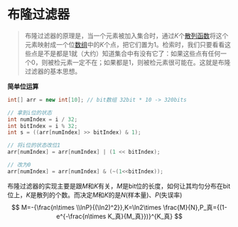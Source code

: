 # 布隆过滤器

> 布隆过滤器的原理是，当一个元素被加入集合时，通过$K$个[散列函数](https://zh.wikipedia.org/wiki/散列函数)将这个元素映射成一个位[数组](https://zh.wikipedia.org/wiki/数组)中的$K$个点，把它们置为$1$。检索时，我们只要看看这些点是不是都是$1$就（大约）知道集合中有没有它了：如果这些点有任何一个$0$，则被检元素一定不在；如果都是$1$，则被检元素很可能在。这就是布隆过滤器的基本思想。

**简单位运算**

```java
int[] arr = new int[10]; // bit数组 32bit * 10 -> 320bits

// 拿到i位的状态
int numIndex = i / 32;
int bitIndex = i % 32;
int s = ((arr[numIndex] >> bitIndex) & 1);

// 将i位的状态改位1
arr[numIndex] = arr[numIndex] | (1 << bitIndex);

// 改为0
arr[numIndex] = arr[numIndex] & (~(1<<bitIndex));
```

布隆过滤器的实现主要是跟$M$和$K$有关，$M$是bit位的长度，如何让其均匀分布在bit位上，$K$是散列的个数。而决定$M$和$K$的是$N$(样本量)、$P$(失误率)
$$
M=-{\frac{n\times \\lnP}{(\ln2)^2}},K=\ln2\times \frac{M}{N},P_真={(1-e^{-\frac{n\times K_真}{M_真}})}^{K_真}
$$
